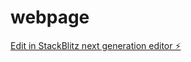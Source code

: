 # webpage

[Edit in StackBlitz next generation editor ⚡️](https://stackblitz.com/~/github.com/mdfirdause7224/webpage)